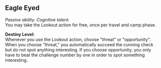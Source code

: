 ## Eagle Eyed

_Passive ability. Cognitive talent._  
You may take the Lookout action for free, once per travel and camp phase.

**Destiny Level:**  
Whenever you use the Lookout action, choose "threat" or "opportunity". When you choose "threat," you automatically succeed the cunning check but do not spot anything interesting. If you choose opportunity, you only have to beat the challenge number by one in order to spot something interesting.

